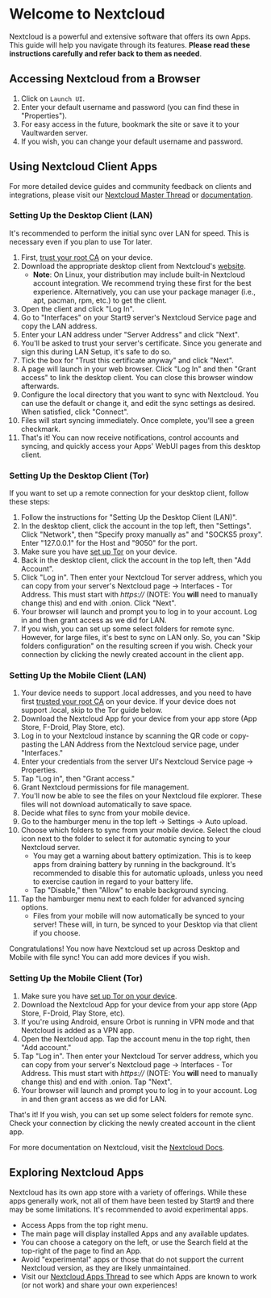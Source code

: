 # Welcome to Nextcloud

Nextcloud is a powerful and extensive software that offers its own Apps. This guide will help you navigate through its features. **Please read these instructions carefully and refer back to them as needed**.

## Accessing Nextcloud from a Browser

1. Click on `Launch UI`.
2. Enter your default username and password (you can find these in "Properties").
3. For easy access in the future, bookmark the site or save it to your Vaultwarden server.
4. If you wish, you can change your default username and password.

## Using Nextcloud Client Apps

For more detailed device guides and community feedback on clients and integrations, please visit our [Nextcloud Master Thread](https://community.start9.com/t/nextcloud-master-thread) or [documentation](https://docs.start9.com/latest/user-manual/service-guides/nextcloud/index).

### Setting Up the Desktop Client (LAN)

It's recommended to perform the initial sync over LAN for speed. This is necessary even if you plan to use Tor later.

1. First, [trust your root CA](https://docs.start9.com/latest/user-manual/trust-ca) on your device.
2. Download the appropriate desktop client from Nextcloud's [website](https://nextcloud.com/install/#install-clients).
    - **Note**: On Linux, your distribution may include built-in Nextcloud account integration. We recommend trying these first for the best experience. Alternatively, you can use your package manager (i.e., apt, pacman, rpm, etc.) to get the client.
3. Open the client and click "Log In".
4. Go to "Interfaces" on your Start9 server's Nextcloud Service page and copy the LAN address.
5. Enter your LAN address under "Server Address" and click "Next".
6. You'll be asked to trust your server's certificate. Since you generate and sign this during LAN Setup, it's safe to do so.
7. Tick the box for "Trust this certificate anyway" and click "Next".
8. A page will launch in your web browser. Click "Log In" and then "Grant access" to link the desktop client. You can close this browser window afterwards.
9. Configure the local directory that you want to sync with Nextcloud. You can use the default or change it, and edit the sync settings as desired. When satisfied, click "Connect".
10. Files will start syncing immediately. Once complete, you'll see a green checkmark.
11. That's it! You can now receive notifications, control accounts and syncing, and quickly access your Apps' WebUI pages from this desktop client.

### Setting Up the Desktop Client (Tor)

If you want to set up a remote connection for your desktop client, follow these steps:

1. Follow the instructions for "Setting Up the Desktop Client (LAN)".
2. In the desktop client, click the account in the top left, then "Settings". Click "Network", then "Specify proxy manually as" and "SOCKS5 proxy". Enter "127.0.0.1" for the Host and "9050" for the port.
3. Make sure you have [set up Tor](https://docs.start9.com/latest/user-manual/connecting-tor) on your device.
4. Back in the desktop client, click the account in the top left, then "Add Account".
5. Click "Log in". Then enter your Nextcloud Tor server address, which you can copy from your server's Nextcloud page -> Interfaces - Tor Address. This must start with *https://* (NOTE: You __will__ need to manually change this) and end with .onion. Click "Next".
6. Your browser will launch and prompt you to log in to your account. Log in and then grant access as we did for LAN.
7. If you wish, you can set up some select folders for remote sync. However, for large files, it's best to sync on LAN only. So, you can "Skip folders configuration" on the resulting screen if you wish. Check your connection by clicking the newly created account in the client app.

### Setting Up the Mobile Client (LAN)

1. Your device needs to support .local addresses, and you need to have first [trusted your root CA](https://docs.start9.com/latest/user-manual/trust-ca) on your device. If your device does not support .local, skip to the Tor guide below.
2. Download the Nextcloud App for your device from your app store (App Store, F-Droid, Play Store, etc).
3. Log in to your Nextcloud instance by scanning the QR code or copy-pasting the LAN Address from the Nextcloud service page, under "Interfaces."
4. Enter your credentials from the server UI's Nextcloud Service page -> Properties.
5. Tap "Log in", then "Grant access."
6. Grant Nextcloud permissions for file management.
7. You'll now be able to see the files on your Nextcloud file explorer. These files will not download automatically to save space.
8. Decide what files to sync from your mobile device.
9. Go to the hamburger menu in the top left -> Settings -> Auto upload.
10. Choose which folders to sync from your mobile device. Select the cloud icon next to the folder to select it for automatic syncing to your Nextcloud server.
    - You may get a warning about battery optimization. This is to keep apps from draining battery by running in the background. It's recommended to disable this for automatic uploads, unless you need to exercise caution in regard to your battery life.
    - Tap "Disable," then "Allow" to enable background syncing.
11. Tap the hamburger menu next to each folder for advanced syncing options.
    - Files from your mobile will now automatically be synced to your server! These will, in turn, be synced to your Desktop via that client if you choose.

Congratulations! You now have Nextcloud set up across Desktop and Mobile with file sync! You can add more devices if you wish.

### Setting Up the Mobile Client (Tor)

1. Make sure you have [set up Tor on your device](https://docs.start9.com/latest/user-manual/connecting-tor).
2. Download the Nextcloud App for your device from your app store (App Store, F-Droid, Play Store, etc).
3. If you're using Android, ensure Orbot is running in VPN mode and that Nextcloud is added as a VPN app.
4. Open the Nextcloud app. Tap the account menu in the top right, then "Add account."
5. Tap "Log in". Then enter your Nextcloud Tor server address, which you can copy from your server's Nextcloud page -> Interfaces - Tor Address. This must start with *https://* (NOTE: You __will__ need to manually change this) and end with .onion. Tap "Next".
6. Your browser will launch and prompt you to log in to your account. Log in and then grant access as we did for LAN.

That's it! If you wish, you can set up some select folders for remote sync. Check your connection by clicking the newly created account in the client app.

For more documentation on Nextcloud, visit the [Nextcloud Docs](https://docs.nextcloud.com/).

## Exploring Nextcloud Apps

Nextcloud has its own app store with a variety of offerings. While these apps generally work, not all of them have been tested by Start9 and there may be some limitations. It's recommended to avoid experimental apps.

- Access Apps from the top right menu.
- The main page will display installed Apps and any available updates.
- You can choose a category on the left, or use the Search field at the top-right of the page to find an App.
- Avoid "experimental" apps or those that do not support the current Nextcloud version, as they are likely unmaintained.
- Visit our [Nextcloud Apps Thread](https://community.start9.com/t/nextcloud-apps-master-thread/) to see which Apps are known to work (or not work) and share your own experiences!
